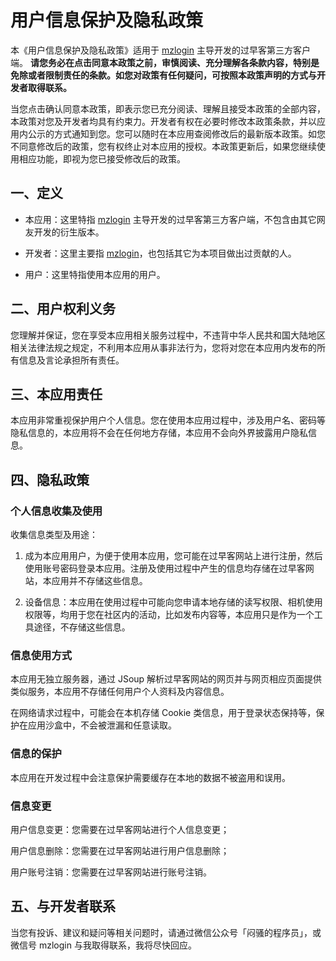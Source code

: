 # 用户信息保护及隐私政策

本《用户信息保护及隐私政策》适用于 [mzlogin][] 主导开发的过早客第三方客户端。 **请您务必在点击同意本政策之前，审慎阅读、充分理解各条款内容，特别是免除或者限制责任的条款。如您对政策有任何疑问，可按照本政策声明的方式与开发者取得联系。**

当您点击确认同意本政策，即表示您已充分阅读、理解且接受本政策的全部内容，本政策对您及开发者均具有约束力。开发者有权在必要时修改本政策条款，并以应用内公示的方式通知到您。您可以随时在本应用查阅修改后的最新版本政策。如您不同意修改后的政策，您有权终止对本应用的授权。本政策更新后，如果您继续使用相应功能，即视为您已接受修改后的政策。

## 一、定义

- 本应用：这里特指 [mzlogin][] 主导开发的过早客第三方客户端，不包含由其它网友开发的衍生版本。

- 开发者：这里主要指 [mzlogin][]，也包括其它为本项目做出过贡献的人。

- 用户：这里特指使用本应用的用户。

## 二、用户权利义务

您理解并保证，您在享受本应用相关服务过程中，不违背中华人民共和国大陆地区相关法律法规之规定，不利用本应用从事非法行为，您将对您在本应用内发布的所有信息及言论承担所有责任。

## 三、本应用责任

本应用非常重视保护用户个人信息。您在使用本应用过程中，涉及用户名、密码等隐私信息的，本应用将不会在任何地方存储，本应用不会向外界披露用户隐私信息。

## 四、隐私政策

### 个人信息收集及使用

收集信息类型及用途：

1. 成为本应用用户，为便于使用本应用，您可能在过早客网站上进行注册，然后使用账号密码登录本应用。注册及使用过程中产生的信息均存储在过早客网站，本应用并不存储这些信息。

2. 设备信息：本应用在使用过程中可能向您申请本地存储的读写权限、相机使用权限等，均用于您在社区内的活动，比如发布内容等，本应用只是作为一个工具途径，不存储这些信息。

### 信息使用方式

本应用无独立服务器，通过 JSoup 解析过早客网站的网页并与网页相应页面提供类似服务，本应用不存储任何用户个人资料及内容信息。

在网络请求过程中，可能会在本机存储 Cookie 类信息，用于登录状态保持等，保护在应用沙盒中，不会被泄漏和任意读取。

### 信息的保护

本应用在开发过程中会注意保护需要缓存在本地的数据不被盗用和误用。

### 信息变更

用户信息变更：您需要在过早客网站进行个人信息变更；

用户信息删除：您需要在过早客网站进行用户信息删除；

用户账号注销：您需要在过早客网站进行账号注销。

## 五、与开发者联系

当您有投诉、建议和疑问等相关问题时，请通过微信公众号「闷骚的程序员」，或微信号 mzlogin 与我取得联系，我将尽快回应。

[mzlogin]: https://github.com/mzlogin
